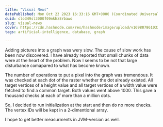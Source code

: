 ```yaml
---
title: "Visual News"
datePublished: Mon Oct 23 2023 16:33:16 GMT+0000 (Coordinated Universal Time)
cuid: clo349sl3000f09mkhz8rbawo
slug: visual-news
cover: https://cdn.hashnode.com/res/hashnode/image/upload/v1698078610338/adf17599-af93-44d7-a491-a53ce0a5059b.jpeg
tags: artificial-intelligence, database, graph

---
```


Adding pictures into a graph was wery slow. The cause of slow work has been now discovered. I have already reported that small chunks of data were at the heart of the problem. Now I seems to be not that large disturbance comapared to what has become known.

The number of operations to put a pixel into the graph was tremendous. It was checked at each dot of the raster whether the dot already existed. All target vertices of a height value and all target vertices of a width value were fetched to find a common target. Both values went above 1000. This gave a thousand checks at each of more than a million dots.

So, I decided to run initialization at the start and then do no more checks. The vertex IDs will be kept in a 2-dimentional array.

I hope to get better measurments in JVM-version as well.